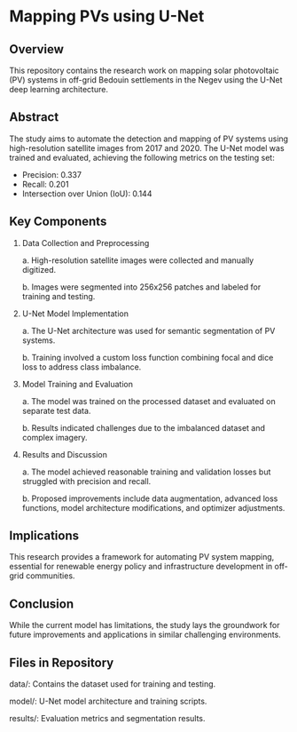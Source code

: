 # Mapping PVs using U-Net

## Overview
This repository contains the research work on mapping solar photovoltaic (PV) systems in off-grid Bedouin settlements in the Negev using the U-Net deep learning architecture.

## Abstract
The study aims to automate the detection and mapping of PV systems using high-resolution satellite images from 2017 and 2020. The U-Net model was trained and evaluated, achieving the following metrics on the testing set:

* Precision: 0.337
* Recall: 0.201
* Intersection over Union (IoU): 0.144

## Key Components
1. Data Collection and Preprocessing
   
   a. High-resolution satellite images were collected and manually digitized.

   b. Images were segmented into 256x256 patches and labeled for training and testing.

2. U-Net Model Implementation
   
   a. The U-Net architecture was used for semantic segmentation of PV systems.

   b. Training involved a custom loss function combining focal and dice loss to address class imbalance.

3. Model Training and Evaluation
   
   a. The model was trained on the processed dataset and evaluated on separate test data.

   b. Results indicated challenges due to the imbalanced dataset and complex imagery.

4. Results and Discussion
   
   a. The model achieved reasonable training and validation losses but struggled with precision and recall.

   b. Proposed improvements include data augmentation, advanced loss functions, model architecture modifications, and optimizer adjustments.

## Implications
This research provides a framework for automating PV system mapping, essential for renewable energy policy and infrastructure development in off-grid communities.

## Conclusion
While the current model has limitations, the study lays the groundwork for future improvements and applications in similar challenging environments.

## Files in Repository
data/: Contains the dataset used for training and testing.

model/: U-Net model architecture and training scripts.

results/: Evaluation metrics and segmentation results.

